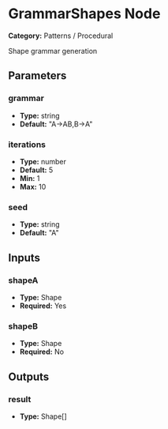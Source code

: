 
# GrammarShapes Node

**Category:** Patterns / Procedural

Shape grammar generation

## Parameters


### grammar
- **Type:** string
- **Default:** "A->AB,B->A"





### iterations
- **Type:** number
- **Default:** 5
- **Min:** 1
- **Max:** 10



### seed
- **Type:** string
- **Default:** "A"





## Inputs


### shapeA
- **Type:** Shape
- **Required:** Yes



### shapeB
- **Type:** Shape
- **Required:** No



## Outputs


### result
- **Type:** Shape[]





